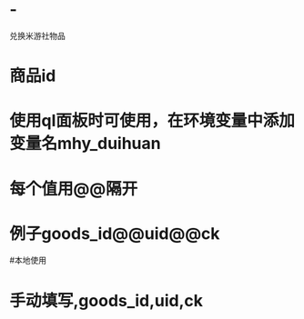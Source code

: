 # -
兑换米游社物品
# 商品id
# 使用ql面板时可使用，在环境变量中添加变量名mhy_duihuan
# 每个值用@@隔开
# 例子goods_id@@uid@@ck
#本地使用
# 手动填写,goods_id,uid,ck
